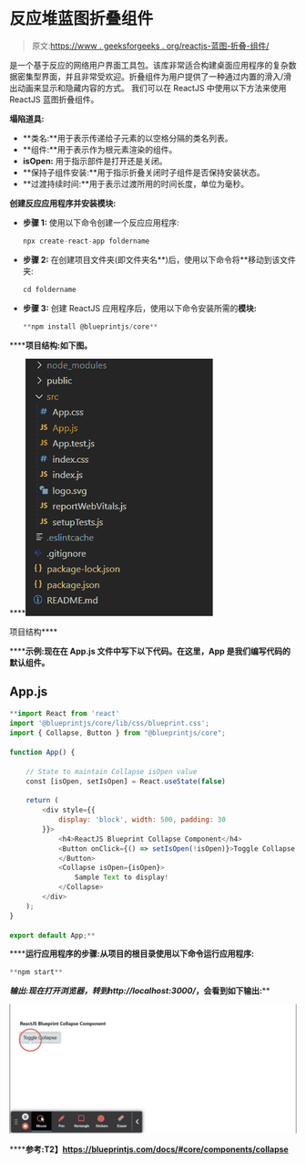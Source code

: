 # 反应堆蓝图折叠组件

> 原文:[https://www . geeksforgeeks . org/reactjs-蓝图-折叠-组件/](https://www.geeksforgeeks.org/reactjs-blueprint-collapse-component/)

是一个基于反应的网络用户界面工具包。该库非常适合构建桌面应用程序的复杂数据密集型界面，并且非常受欢迎。折叠组件为用户提供了一种通过内置的滑入/滑出动画来显示和隐藏内容的方式。  我们可以在 ReactJS 中使用以下方法来使用 ReactJS 蓝图折叠组件。

**塌陷道具:**

*   **类名:**用于表示传递给子元素的以空格分隔的类名列表。
*   **组件:**用于表示作为根元素渲染的组件。
*   **isOpen:** 用于指示部件是打开还是关闭。
*   **保持子组件安装:**用于指示折叠关闭时子组件是否保持安装状态。
*   **过渡持续时间:**用于表示过渡所用的时间长度，单位为毫秒。

**创建反应应用程序并安装模块:**

*   **步骤 1:** 使用以下命令创建一个反应应用程序:

    ```jsx
    npx create-react-app foldername
    ```

*   **步骤 2:** 在创建项目文件夹(即文件夹名**)后，使用以下命令将**移动到该文件夹:

    ```jsx
    cd foldername
    ```

*   **步骤 3:** 创建 ReactJS 应用程序后，使用以下命令安装所需的****模块:****

    ```jsx
    **npm install @blueprintjs/core**
    ```

******项目结构:**如下图。****

****![](img/f04ae0d8b722a9fff0bd9bd138b29c23.png)

项目结构**** 

******示例:**现在在 **App.js** 文件中写下以下代码。在这里，App 是我们编写代码的默认组件。****

## ****App.js****

```jsx
**import React from 'react'
import '@blueprintjs/core/lib/css/blueprint.css';
import { Collapse, Button } from "@blueprintjs/core";

function App() {

    // State to maintain Collapse isOpen value
    const [isOpen, setIsOpen] = React.useState(false)

    return (
        <div style={{
            display: 'block', width: 500, padding: 30
        }}>
            <h4>ReactJS Blueprint Collapse Component</h4>
            <Button onClick={() => setIsOpen(!isOpen)}>Toggle Collapse
            </Button>
            <Collapse isOpen={isOpen}>
                Sample Text to display!
            </Collapse>
        </div>
    );
}

export default App;**
```

******运行应用程序的步骤:**从项目的根目录使用以下命令运行应用程序:****

```jsx
**npm start**
```

******输出:**现在打开浏览器，转到***http://localhost:3000/***，会看到如下输出:****

****![](img/53485351f6285dfdc848e91c6fdf1d24.png)****

******参考:**T2】https://blueprintjs.com/docs/#core/components/collapse****